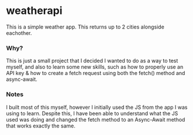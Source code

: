 # weatherapi

This is a simple weather app. 
This returns up to 2 cities alongside eachother.

### Why?
This is just a small project that I decided I wanted to do as a way to test myself, and also to learn some new skills, such as how to properly use an API key & how to create a fetch request using both the fetch() method and async-await.

### Notes
I built most of this myself, however I initially used the JS from the app I was using to learn. Despite this, I have been able to understand what the JS used was doing and changed the fetch method to an Async-Await method that works exactly the same.